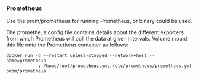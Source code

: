 ### Prometheus
Use the prom/prometheus for running Prometheus, or binary could be used.

The prometheus config file contains details about the different exporters from which
 Prometheus will poll the data at given intervals. Volume mount this file onto the
  Prometheus container as follows:
```
docker run -d --restart unless-stopped --network=host --name=prometheus
           -v /home/root/prometheus.yml:/etc/prometheus/prometheus.yml prom/prometheus
```
